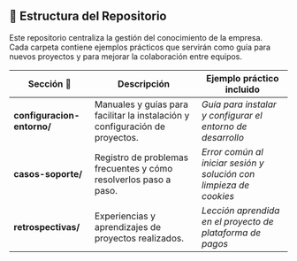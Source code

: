 ## 📂 Estructura del Repositorio

Este repositorio centraliza la gestión del conocimiento de la empresa.  
Cada carpeta contiene ejemplos prácticos que servirán como guía para nuevos proyectos y para mejorar la colaboración entre equipos.

| Sección 📁 | Descripción | Ejemplo práctico incluido |
|------------|-------------|----------------------------|
| **configuracion-entorno/** | Manuales y guías para facilitar la instalación y configuración de proyectos. |*Guía para instalar y configurar el entorno de desarrollo* |
| **casos-soporte/** | Registro de problemas frecuentes y cómo resolverlos paso a paso. |*Error común al iniciar sesión y solución con limpieza de cookies* |
| **retrospectivas/** | Experiencias y aprendizajes de proyectos realizados. |*Lección aprendida en el proyecto de plataforma de pagos* |


